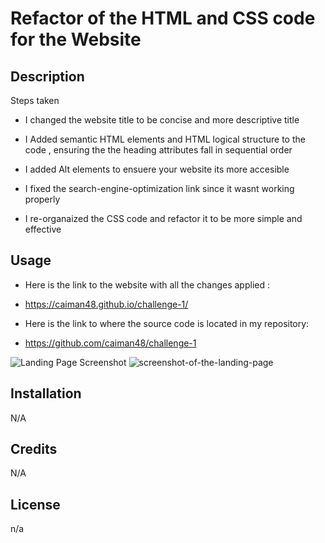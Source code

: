# Refactor of the HTML and CSS code for the Website 

## Description

Steps taken 

- I changed the website title to be concise and more  descriptive title

- I Added semantic HTML elements and HTML logical  structure to the code , ensuring the the heading attributes fall in sequential order 

- I added Alt elements to ensuere your website its more accesible 

- I fixed the search-engine-optimization link since it wasnt working properly 

- I re-organaized the CSS code and refactor it to be more simple and effective 



## Usage

- Here is the link to the website with all the changes applied :

- https://caiman48.github.io/challenge-1/

- Here is the link to where the source code is located in my repository:

- https://github.com/caiman48/challenge-1

![Landing Page Screenshot](/challenge-1/assets/images/screenshot-of-the-landing-page.png)
![screenshot-of-the-landing-page](https://github.com/caiman48/challenge-1/assets/102683872/3a349d58-5bc5-4e55-a612-b85e4151ddd5)

## Installation

N/A


## Credits

N/A

## License
n/a



